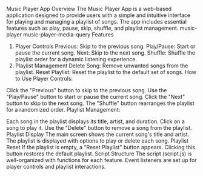 Music Player App
Overview
The Music Player App is a web-based application designed to provide users with a simple and intuitive interface for playing and managing a playlist of songs. The app includes essential features such as play, pause, skip, shuffle, and playlist management.
music-player music-player-media-query
Features
1. Player Controls
Previous: Skip to the previous song.
Play/Pause: Start or pause the current song.
Next: Skip to the next song.
Shuffle: Shuffle the playlist order for a dynamic listening experience.
2. Playlist Management
Delete Song: Remove unwanted songs from the playlist.
Reset Playlist: Reset the playlist to the default set of songs.
How to Use
Player Controls:

Click the "Previous" button to skip to the previous song.
Use the "Play/Pause" button to start or pause the current song.
Click the "Next" button to skip to the next song.
The "Shuffle" button rearranges the playlist for a randomized order.
Playlist Management:

Each song in the playlist displays its title, artist, and duration.
Click on a song to play it.
Use the "Delete" button to remove a song from the playlist.
Playlist Display
The main screen shows the current song's title and artist.
The playlist is displayed with options to play or delete each song.
Playlist Reset
If the playlist is empty, a "Reset Playlist" button appears.
Clicking this button restores the default playlist.
Script Structure
The script (script.js) is well-organized with functions for each feature.
Event listeners are set up for player controls and playlist interactions.
